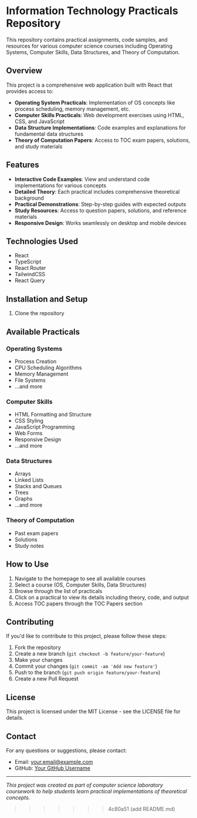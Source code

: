 
# Information Technology Practicals Repository

This repository contains practical assignments, code samples, and resources for various computer science courses including Operating Systems, Computer Skills, Data Structures, and Theory of Computation.

## Overview

This project is a comprehensive web application built with React that provides access to:

- **Operating System Practicals**: Implementation of OS concepts like process scheduling, memory management, etc.
- **Computer Skills Practicals**: Web development exercises using HTML, CSS, and JavaScript
- **Data Structure Implementations**: Code examples and explanations for fundamental data structures
- **Theory of Computation Papers**: Access to TOC exam papers, solutions, and study materials

## Features

- **Interactive Code Examples**: View and understand code implementations for various concepts
- **Detailed Theory**: Each practical includes comprehensive theoretical background
- **Practical Demonstrations**: Step-by-step guides with expected outputs
- **Study Resources**: Access to question papers, solutions, and reference materials
- **Responsive Design**: Works seamlessly on desktop and mobile devices

## Technologies Used

- React
- TypeScript
- React Router
- TailwindCSS
- React Query

## Installation and Setup

1. Clone the repository

## Available Practicals

### Operating Systems
- Process Creation
- CPU Scheduling Algorithms
- Memory Management
- File Systems
- ...and more

### Computer Skills
- HTML Formatting and Structure
- CSS Styling
- JavaScript Programming
- Web Forms
- Responsive Design
- ...and more

### Data Structures
- Arrays
- Linked Lists
- Stacks and Queues
- Trees
- Graphs
- ...and more

### Theory of Computation
- Past exam papers
- Solutions
- Study notes

## How to Use

1. Navigate to the homepage to see all available courses
2. Select a course (OS, Computer Skills, Data Structures)
3. Browse through the list of practicals
4. Click on a practical to view its details including theory, code, and output
5. Access TOC papers through the TOC Papers section

## Contributing

If you'd like to contribute to this project, please follow these steps:

1. Fork the repository
2. Create a new branch (`git checkout -b feature/your-feature`)
3. Make your changes
4. Commit your changes (`git commit -am 'Add new feature'`)
5. Push to the branch (`git push origin feature/your-feature`)
6. Create a new Pull Request

## License

This project is licensed under the MIT License - see the LICENSE file for details.

## Contact

For any questions or suggestions, please contact:
- Email: your.email@example.com
- GitHub: [Your GitHub Username](https://github.com/yourusername)

---

*This project was created as part of computer science laboratory coursework to help students learn practical implementations of theoretical concepts.*
>>>>>>> 4c80a51 (add README.md)
